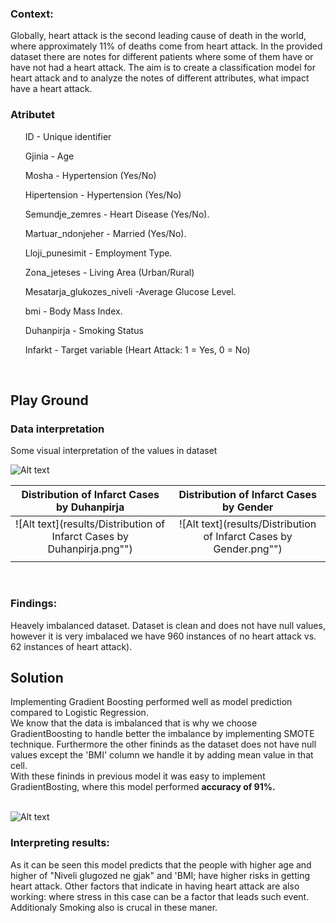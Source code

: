 ### Context:
Globally, heart attack is the second leading cause of death in the world, where approximately 11% of deaths come from heart attack.
In the provided dataset there are notes for different patients where some of them have or have not had a heart attack.
The aim is to create a classification model for heart attack and to analyze the notes of different attributes, what impact
have a heart attack.

### Atributet
<ul> ID  - Unique identifier </ul> 
<ul> Gjinia  - Age </ul> 
<ul> Mosha  - Hypertension (Yes/No) </ul> 
<ul> Hipertension  - Hypertension (Yes/No) </ul> 
<ul> Semundje_zemres  - Heart Disease (Yes/No). </ul> 
<ul> Martuar_ndonjeher  - Married (Yes/No).</ul> 
<ul> Lloji_punesimit  - Employment Type.</ul> 
<ul> Zona_jeteses  - Living Area (Urban/Rural)</ul> 
<ul> Mesatarja_glukozes_niveli -Average Glucose Level. </ul> 
<ul> bmi - Body Mass Index.</ul> 
<ul> Duhanpirja - Smoking Status </ul> 
<ul> Infarkt - Target variable (Heart Attack: 1 = Yes, 0 = No)</ul> 


<br>

## Play Ground
### Data interpretation

Some visual interpretation of the values in dataset


   ![Alt text](results/Comparison_of_Heart_Disease_and_Hypertension_by_Infarct_Status_and_Gender.png"")


 Distribution of Infarct Cases by Duhanpirja |   Distribution of Infarct Cases by Gender
:-------------------------:|:-------------------------:
![Alt text](results/Distribution of Infarct Cases by Duhanpirja.png"") |   ![Alt text](results/Distribution of Infarct Cases by Gender.png"")
                                                                       |



<br>


### Findings:

Heavely imbalanced dataset.
Dataset is clean and does not have null values, however it is very imbalaced we have 960 instances of no heart attack vs. 62 instances of heart attack). 
<br>



## Solution

Implementing Gradient Boosting performed well as model prediction compared to Logistic Regression.  <br>
We know that the data is imbalanced that is why we choose GradientBoosting to handle better the imbalance by implementing SMOTE technique. Furthermore the other fininds as the dataset does not have null values except the 'BMI' column we handle it by adding mean value in that cell.  <br>
With these fininds in previous model it was easy to implement GradientBosting, where this model performed <b>accuracy of 91%. </b> <br><br>

![Alt text](results/GRadient_Boosting_results.png"")

### Interpreting results:
 As it can be seen this model predicts that the people with higher age and higher of "Niveli glugozed ne gjak" and 'BMI; have higher risks in getting heart attack. Other factors that indicate in having heart attack are also working: where stress in this case can be a factor that leads such event. Additionaly Smoking also is crucal in these maner.